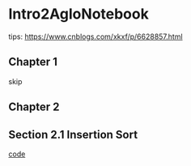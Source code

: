 # Intro2AgloNotebook
tips: https://www.cnblogs.com/xkxf/p/6628857.html
## Chapter 1
skip
## Chapter 2
## Section 2.1 Insertion Sort
[code](src/SortAlgos.c)